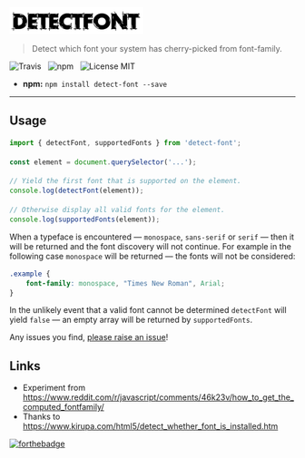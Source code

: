 <img src="media/logo.png" width="235" />

> Detect which font your system has cherry-picked from font-family.

![Travis](http://img.shields.io/travis/Wildhoney/DetectFont.svg?style=flat-square)
&nbsp;
![npm](http://img.shields.io/npm/v/detect-font.svg?style=flat-square)
&nbsp;
![License MIT](http://img.shields.io/badge/License-MIT-lightgrey.svg?style=flat-square)

* **npm:** `npm install detect-font --save`

---

## Usage

```javascript
import { detectFont, supportedFonts } from 'detect-font';

const element = document.querySelector('...');

// Yield the first font that is supported on the element.
console.log(detectFont(element));

// Otherwise display all valid fonts for the element.
console.log(supportedFonts(element));
```

When a typeface is encountered &mdash; `monospace`, `sans-serif` or `serif` &mdash; then it will be returned and the font discovery will not continue. For example in the following case `monospace` will be returned &mdash; the fonts will not be considered:

```css
.example {
    font-family: monospace, "Times New Roman", Arial;
}
```

In the unlikely event that a valid font cannot be determined `detectFont` will yield `false` &mdash; an empty array will be returned by `supportedFonts`.

Any issues you find, [please raise an issue](https://github.com/Wildhoney/DetectFont/issues/new)!

## Links

* Experiment from https://www.reddit.com/r/javascript/comments/46k23v/how_to_get_the_computed_fontfamily/
* Thanks to https://www.kirupa.com/html5/detect_whether_font_is_installed.htm

[![forthebadge](http://forthebadge.com/images/badges/built-with-love.svg)](http://forthebadge.com)
